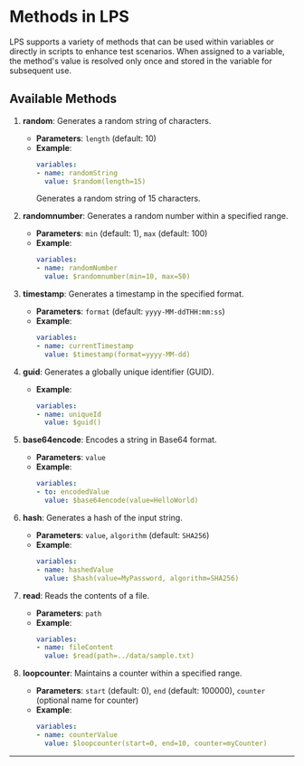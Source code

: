 
# Methods in LPS

LPS supports a variety of methods that can be used within variables or directly in scripts to enhance test scenarios. When assigned to a variable, the method's value is resolved only once and stored in the variable for subsequent use.

## Available Methods
1. **random**: Generates a random string of characters.
   - **Parameters**: `length` (default: 10)
   - **Example**:
     ```yaml
     variables:
     - name: randomString
       value: $random(length=15)
     ```
     Generates a random string of 15 characters.

2. **randomnumber**: Generates a random number within a specified range.
   - **Parameters**: `min` (default: 1), `max` (default: 100)
   - **Example**:
     ```yaml
     variables:
     - name: randomNumber
       value: $randomnumber(min=10, max=50)
     ```

3. **timestamp**: Generates a timestamp in the specified format.
   - **Parameters**: `format` (default: `yyyy-MM-ddTHH:mm:ss`)
   - **Example**:
     ```yaml
     variables:
     - name: currentTimestamp
       value: $timestamp(format=yyyy-MM-dd)
     ```

4. **guid**: Generates a globally unique identifier (GUID).
   - **Example**:
     ```yaml
     variables:
     - name: uniqueId
       value: $guid()
     ```

5. **base64encode**: Encodes a string in Base64 format.
   - **Parameters**: `value`
   - **Example**:
     ```yaml
     variables:
     - to: encodedValue
       value: $base64encode(value=HelloWorld)
     ```

6. **hash**: Generates a hash of the input string.
   - **Parameters**: `value`, `algorithm` (default: `SHA256`)
   - **Example**:
     ```yaml
     variables:
     - name: hashedValue
       value: $hash(value=MyPassword, algorithm=SHA256)
     ```

7. **read**: Reads the contents of a file.
   - **Parameters**: `path`
   - **Example**:
     ```yaml
     variables:
     - name: fileContent
       value: $read(path=../data/sample.txt)
     ```

8. **loopcounter**: Maintains a counter within a specified range.
   - **Parameters**: `start` (default: 0), `end` (default: 100000), `counter` (optional name for counter)
   - **Example**:
     ```yaml
     variables:
     - name: counterValue
       value: $loopcounter(start=0, end=10, counter=myCounter)
     ```

---
